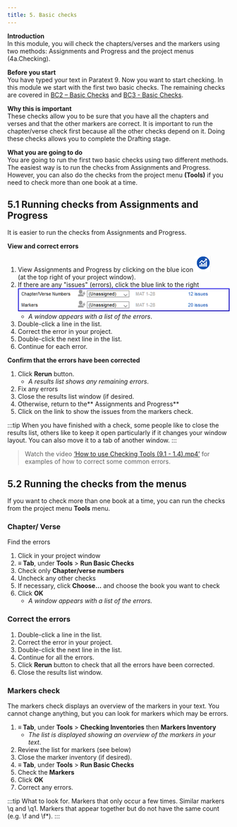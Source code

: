 ```yaml
---
title: 5. Basic checks
---
```

**Introduction**  
In this module, you will check the chapters/verses and the markers using two methods: Assignments and Progress and the project menus (4a.Checking).

**Before you start**  
You have typed your text in Paratext 9. Now you want to start checking. In this module we start with the first two basic checks. The remaining checks are covered in [BC2 – Basic Checks](../03-Stage-2/12.BC2.md) and [BC3 - Basic Checks](../04-Stage-3/19.BC3.md). 

**Why this is important**  
These checks allow you to be sure that you have all the chapters and verses and that the other markers are correct. It is important to run the chapter/verse check first because all the other checks depend on it. Doing these checks allows you to complete the Drafting stage.

**What you are going to do**  
You are going to run the first two basic checks using two different methods. The easiest way is to run the checks from Assignments and Progress. However, you can also do the checks from the project menu **(Tools)** if you need to check more than one book at a time.

#####

## 5.1 Running checks from Assignments and Progress
It is easier to run the checks from Assignments and Progress.

**View and correct errors**
1.  View Assignments and Progress by clicking on the blue icon ![](../media/4b0b6eb237606727f105a01beffe64c2.png)  
    (at the top right of your project window).
1.  If there are any "issues" (errors), click the blue link to the right  
    ![](../media/9b0bc6de6491c34d3e3dea878411ac11.png)
    -  *A window appears with a list of the errors*.  
1.  Double-click a line in the list.
2.  Correct the error in your project.
3.  Double-click the next line in the list.
4.  Continue for each error.

**Confirm that the errors have been corrected**
1.  Click **Rerun** button.
     - *A results list shows any remaining errors*.
2.  Fix any errors
3.  Close the results list window (if desired.
4.  Otherwise, return to the** Assignments and Progress**
5.  Click on the link to show the issues from the markers check.

:::tip
When you have finished with a check, some people like to close the results list, others like to keep it open particularly if it changes your window layout. You can also move it to a tab of another window. 
:::

> Watch the video [‘How to use Checking Tools (9.1 - 1.4).mp4’](https://vimeo.com/461361122) for examples of how to correct some common errors.

## 5.2 Running the checks from the menus
If you want to check more than one book at a time, you can run the checks from the project menu **Tools** menu.

### Chapter/ Verse
Find the errors  
1.  Click in your project window
1.  **≡ Tab**, under **Tools** \> **Run Basic Checks**
1.  Check only **Chapter/verse numbers**
1.  Uncheck any other checks
1.  If necessary, click **Choose…** and choose the book you want to check
1.  Click **OK**  
     -  *A window appears with a list of the errors.*

### Correct the errors  
1.  Double-click a line in the list.
1.  Correct the error in your project.
1.  Double-click the next line in the list.
1.  Continue for all the errors.
1.  Click **Rerun** button to check that all the errors have been corrected.
1.  Close the results list window.
 
#####

### Markers check
The markers check displays an overview of the markers in your text. You cannot change anything, but you can look for markers which may be errors.
1.  **≡ Tab**, under **Tools** \> **Checking Inventories** then **Markers Inventory**  
     -  *The list is displayed showing an overview of the markers in your text*.
2. Review the list for markers (see below)
3. Close the marker inventory (if desired).
4.  **≡ Tab**, under **Tools** \> **Run Basic Checks**
5.  Check the **Markers**
6.  Click **OK**
7.  Correct any errors.

:::tip
What to look for. Markers that only occur a few times. Similar markers \q and \q1. Markers that appear together but do not have the same count (e.g. \f and \f*).
:::